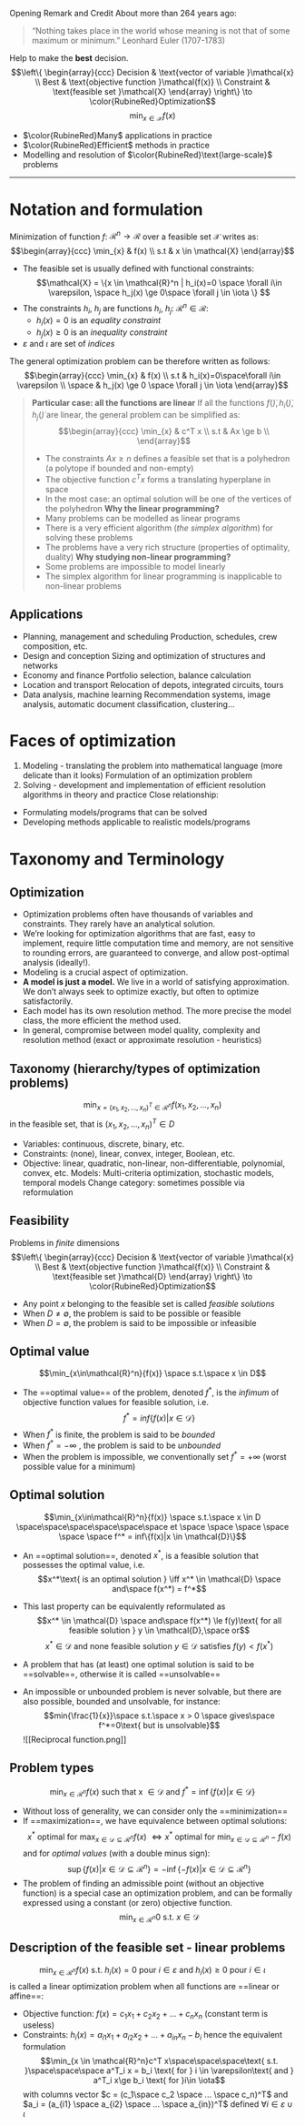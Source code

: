 Opening Remark and Credit
About more than 264 years ago:
> “Nothing takes place in the world whose meaning is not that of some maximum or minimum.” 
> Leonhard Euler (1707-1783)

Help to make the **best** decision.
$$\left\{
\begin{array}{ccc}
Decision & \text{vector of variable }\mathcal{x} \\
Best & \text{objective function }\mathcal{f(x)} \\
Constraint & \text{feasible set }\mathcal{X}
\end{array}
\right\}
\to \color{RubineRed}Optimization$$
$$\min_{x\in\mathcal{X}}f(x)$$
- $\color{RubineRed}Many$ applications in practice
- $\color{RubineRed}Efficient$ methods in practice
- Modelling and resolution of $\color{RubineRed}\text{large-scale}$ problems
---
# Notation and formulation
Minimization of function $f$: $\mathcal{R}^n \to \mathcal{R}$ over a feasible set $\mathcal{X}$ writes as:
$$\begin{array}{ccc}
\min_{x} & f(x) \\
s.t & x \in \mathcal{X}
\end{array}$$
- The feasible set is usually defined with functional constraints:
$$\mathcal{X} = \{x \in \mathcal{R}^n | h_i(x)=0 \space \forall i\in \varepsilon, \space h_j(x) \ge 0\space \forall j \in \iota \}  $$
- The constraints $h_i$, $h_j$ are functions $h_i$, $h_j$: $\mathcal{R}^n\in\mathcal{R}$:
	- $h_i(x)=0$ is an *equality constraint*
	- $h_j(x)\ge0$ is an *inequality constraint*
- $\varepsilon$ and $\iota$ are set of *indices*

The general optimization problem can be therefore written as follows:
$$\begin{array}{ccc}
\min_{x} & f(x) \\
s.t & h_i(x)=0\space\forall i\in \varepsilon \\
\space & h_j(x) \ge 0 \space \forall j \in \iota
\end{array}$$

> **Particular case: all the functions are linear**
> If all the functions $f(\dot), h_i(\dot), h_j(\dot)$ are linear, the general problem can be simplified as:
> $$\begin{array}{ccc}
\min_{x} & c^T x \\
s.t & Ax \ge b \\
\end{array}$$
> - The constraints $Ax \ge n$ defines a feasible set that is a polyhedron (a polytope if bounded and non-empty)
> - The objective function $c^T x$ forms a translating hyperplane in space
> - In the most case: an optimal solution will be one of the vertices of the polyhedron
> **Why the linear programming?**
> - Many problems can be modelled as linear programs
> - There is a very efficient algorithm (*the simplex algorithm*) for solving these problems
> - The problems have a very rich structure (properties of optimality, duality)
> **Why studying non-linear programming?**
> - Some problems are impossible to model linearly
> - The simplex algorithm for linear programming is inapplicable to non-linear problems

## Applications
- Planning, management and scheduling
  Production, schedules, crew composition, etc.
- Design and conception
  Sizing and optimization of structures and networks
- Economy and finance
  Portfolio selection, balance calculation
- Location and transport
  Relocation of depots, integrated circuits, tours
- Data analysis, machine learning
  Recommendation systems, image analysis, automatic document classification, clustering...
# Faces of optimization
1. Modeling - translating the problem into mathematical language (more delicate than it looks)
   Formulation of an optimization problem
2. Solving - development and implementation of efficient resolution algorithms in theory and practice
Close relationship:
- Formulating models/programs that can be solved
- Developing methods applicable to realistic models/programs
# Taxonomy and Terminology
## Optimization

 - Optimization problems often have thousands of variables and constraints. They rarely have an analytical solution. 
 - We’re looking for optimization algorithms that are fast, easy to implement, require little computation time and memory, are not sensitive to rounding errors, are guaranteed to converge, and allow post-optimal analysis (ideally!). 
 - Modeling is a crucial aspect of optimization.
 - **A model is just a model.** We live in a world of satisfying approximation. We don’t always seek to optimize exactly, but often to optimize satisfactorily. 
 - Each model has its own resolution method. The more precise the model class, the more efficient the method used. 
 - In general, compromise between model quality, complexity and resolution method (exact or approximate resolution - heuristics)
## Taxonomy (hierarchy/types of optimization problems)
$$\min_{x={(x_1,x_2,...,x_n)^T\in\mathcal{R}^n}}f(x_1,x_2,...,x_n)$$
in the feasible set, that is $(x_1, x_2,...,x_n)^T\in D$ 
- Variables: continuous, discrete, binary, etc.
- Constraints: (none), linear, convex, integer, Boolean, etc.
- Objective: linear, quadratic, non-linear, non-differentiable, polynomial, convex, etc.
Models: Multi-criteria optimization, stochastic models, temporal models
Change category: sometimes possible via reformulation
## Feasibility
Problems in *finite* dimensions
$$\left\{
\begin{array}{ccc}
Decision & \text{vector of variable }\mathcal{x} \\
Best & \text{objective function }\mathcal{f(x)} \\
Constraint & \text{feasible set }\mathcal{D}
\end{array}
\right\}
\to \color{RubineRed}Optimization$$
- Any point $x$ belonging to the feasible set is called *feasible solutions*
- When $D \ne \emptyset$, the problem is said to be possible or feasible
- When $D = \emptyset$, the problem is said to be impossible or infeasible
## Optimal value
$$\min_{x\in\mathcal{R}^n}{f(x)} \space s.t.\space x \in D$$
- The ==optimal value== of the problem, denoted $f^*$, is the *infimum* of objective function values for feasible solution, i.e.
$$f^* = inf\{f(x)|x \in \mathcal{D}\}$$
- When $f^*$ is finite, the problem is said to be *bounded*
- When $f^* = -\infty$ , the problem is said to be *unbounded*
- When the problem is impossible, we conventionally set $f^*=+\infty$ (worst possible value for a minimum)
## Optimal solution
$$\min_{x\in\mathcal{R}^n}{f(x)} \space s.t.\space x \in D \space\space\space\space\space\space et \space \space \space \space \space \space 
f^* = inf\{f(x)|x \in \mathcal{D}\}$$
- An ==optimal solution==, denoted $x^*$, is a feasible solution that possesses the optimal value, i.e.
$$x^*\text{ is an optimal solution } \iff x^* \in \mathcal{D} \space and\space f(x^*) = f^*$$
- This last property can be equivalently reformulated as
$$x^* \in \mathcal{D} \space and\space f(x^*) \le f(y)\text{ for all feasible solution } y \in \mathcal{D},\space or$$
$$x^* \in \mathcal{D}\text{ and none feasible solution } y \in \mathcal{D}\text{ satisfies } f(y) < f(x^*)$$

- A problem that has (at least) one optimal solution is said to be ==solvable==, otherwise it is called ==unsolvable==
- An impossible or unbounded problem is never solvable, but there are also possible, bounded and unsolvable, for instance: $$min{\frac{1}{x}}\space s.t.\space x > 0 \space gives\space f^*=0\text{ but is unsolvable}$$![[Reciprocal function.png]]
## Problem types
$$\min_{x \in \mathcal{R}^n}{f(x)}\text{ such that x }\in \mathcal{D}\text{   and  }f^* = \inf{\{f(x) | x \in \mathcal{D}\}}$$
- Without loss of generality, we can consider only the ==minimization==
- If ==maximization==, we have equivalence between optimal solutions:
$$x^*\text{ optimal for }\max_{x \in \mathcal{D} \subseteq \mathcal{R}^n} f(x)\text{    }\iff x^*\text{ optimal for }\min_{x\in\mathcal{D}\subseteq\mathcal{R}^n}-f(x)$$
and for *optimal values* (with a double minus sign):
$$\sup{\{f(x) | x \in \mathcal{D} \subseteq \mathcal{R}^n\} = -\inf\{-f(x)|x \in \mathcal{D} \subseteq \mathcal{R}^n\}}$$
- The problem of finding an admissible point (without an objective function) is a special case an optimization problem, and can be formally expressed using a constant (or zero) objective function.
$$\min_{x \in \mathcal{R}^n} 0 \text{ s.t. } x \in \mathcal{D}$$
## Description of the feasible set - linear problems
$$\min_{x\in\mathcal{R}^n}f(x)\text{ s.t. }h_i(x)=0\text{ pour }i\in\varepsilon\text{ and }h_i(x) \ge 0\text{ pour }i\in\iota$$
is called a linear optimization problem when all functions are ==linear or affine==:
- Objective function: $f(x)=c_1 x_1 + c_2 x_2 + ... + c_n x_n$ (constant term is useless)
- Constraints: $h_i(x) = a_{i1} x_1 + a_{i2} x_2 + ... + a_{in} x_n - b_i$
  hence the equivalent formulation
  $$\min_{x \in \mathcal{R}^n}c^T x\space\space\space\text{   s.t.    }\space\space\space a^T_i x = b_i \text{ for } i \in \varepsilon\text{ and } a^T_i x\ge b_i \text{ for }i\in \iota$$
  with columns vector $c = (c_1\space c_2 \space ... \space c_n)^T$ and $a_i = (a_{i1} \space a_{i2} \space ... \space a_{in})^T$ defined  $\forall i \in \varepsilon \cup \iota$


